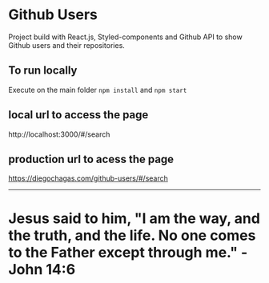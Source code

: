 # Github Users

Project build with React.js, Styled-components and Github API to show Github users and their repositories.

## To run locally

Execute on the main folder ```npm install``` and ```npm start```

## local url to access the page

http://localhost:3000/#/search

## production url to acess the page
https://diegochagas.com/github-users/#/search

---

# Jesus said to him, "I am the way, and the truth, and the life. No one comes to the Father except through me." - John 14:6
